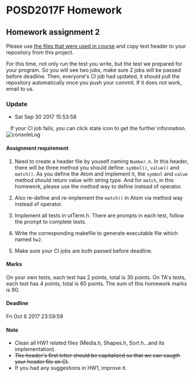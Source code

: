 # POSD2017F Homework

## Homework assignment 2

Please use [the files that were used in course](https://github.com/yccheng66/posd2017f) and copy test header to your repository from this project. 

For this time, not only run the test you write, but the test we prepared for your program.
So you will see two jobs, make sure 2 jobs will be passed before deadline. Then, everyone's CI job had updated, it should pull the repository automatically once you push your commit. If it does not work, email to us.

### Update

 * Sat Sep 30 2017 15:53:58
 
    If your CI job fails, you can click state icon to get the further information.
    ![consoleLog](https://i.imgur.com/wgXB8ap.png)

#### Assignment requirement 
 1. Need to create a header file by youself naming `Number.h`.
   In this header, there will be three method you should define: `symbol()`, `value()` and `match()`. As you define the Atom 
   and implement it, the `symbol` and `value` method should return value with string type. And for `match`, in this homework, 
   please use the method way to define instead of operator. 
    
 2. Also re-define and re-implement the `match()` in Atom via method way instead of operator.
 
 3. Implement all tests in utTerm.h. There are prompts in each test, follow the prompt to complete tests.
 
 4. Write the corresponding makefile to generate executable file which named `hw2`.
 
 5. Make sure your CI jobs are both passed before deadline.

#### Marks

On your own tests, each test has 2 points, total is 30 points.
On TA's tests, each test has 4 points, total is 60 points.
The sum of this homework marks is 90.

#### Deadline

Fri Oct 6 2017 23:59:59

#### Note

 * Clean all HW1 related files (Media.h, Shapes.h, Sort.h...and its implementation).
 * ~~The header's first letter should be capitalized so that we can caugth your header file on CI.~~
 * If you had any suggestions in HW1, improve it.
